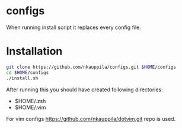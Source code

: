 configs
=======

When running install script it replaces every config file.

Installation
============
```bash
git clone https://github.com/nkauppila/configs.git $HOME/configs
cd $HOME/configs
./install.sh
```

After running this you should have created following directories:
- $HOME/.zsh
- $HOME/.vim

For vim configs https://github.com/nkauppila/dotvim.git repo is used.

